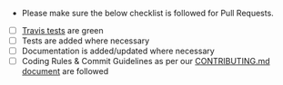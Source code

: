 -   Please make sure the below checklist is followed for Pull Requests.

-   [ ] [Travis tests](https://travis-ci.org/jhipster/jhipster-vuetify/pull_requests) are green
-   [ ] Tests are added where necessary
-   [ ] Documentation is added/updated where necessary
-   [ ] Coding Rules & Commit Guidelines as per our [CONTRIBUTING.md document](https://github.com/jhipster/jhipster-vuetify/blob/master/CONTRIBUTING.md) are followed

<!--
Please also reference the issue number in a commit message to [automatically close the related Github issue](https://help.github.com/articles/closing-issues-via-commit-messages/)

Note: It is also possible to add `[skip ci]` to your commit message to skip Travis tests
-->
